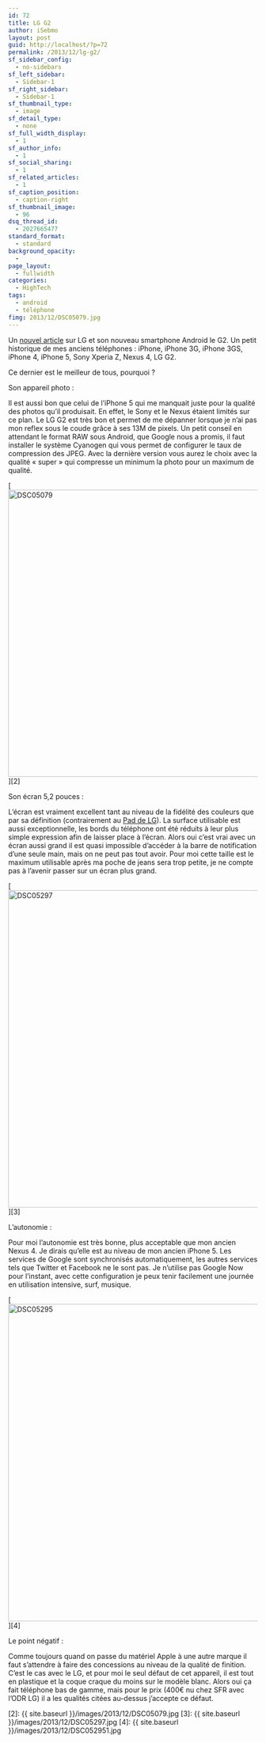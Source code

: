 ```yaml
---
id: 72
title: LG G2
author: iSebmo
layout: post
guid: http://localhost/?p=72
permalink: /2013/12/lg-g2/
sf_sidebar_config:
  - no-sidebars
sf_left_sidebar:
  - Sidebar-1
sf_right_sidebar:
  - Sidebar-1
sf_thumbnail_type:
  - image
sf_detail_type:
  - none
sf_full_width_display:
  - 1
sf_author_info:
  - 1
sf_social_sharing:
  - 1
sf_related_articles:
  - 1
sf_caption_position:
  - caption-right
sf_thumbnail_image:
  - 96
dsq_thread_id:
  - 2027665477
standard_format:
  - standard
background_opacity:
  - 
page_layout:
  - fullwidth
categories:
  - HighTech
tags:
  - android
  - téléphone
fimg: 2013/12/DSC05079.jpg
---
```

Un [nouvel article][1] sur LG et son nouveau smartphone Android le G2. Un petit historique de mes anciens téléphones : iPhone, iPhone 3G, iPhone 3GS, iPhone 4, iPhone 5, Sony Xperia Z, Nexus 4, LG G2.

Ce dernier est le meilleur de tous, pourquoi ?

<p class="impact-text">
  Son appareil photo :
</p>

Il est aussi bon que celui de l’iPhone 5 qui me manquait juste pour la qualité des photos qu’il produisait. En effet, le Sony et le Nexus étaient limités sur ce plan. Le LG G2 est très bon et permet de me dépanner lorsque je n’ai pas mon reflex sous le coude grâce à ses 13M de pixels. Un petit conseil en attendant le format RAW sous Android, que Google nous a promis, il faut installer le système Cyanogen qui vous permet de configurer le taux de compression des JPEG. Avec la dernière version vous aurez le choix avec la qualité &laquo;&nbsp;super&nbsp;&raquo; qui compresse un minimum la photo pour un maximum de qualité.

[<img class="alignnone size-full wp-image-97" src="{{ site.baseurl }}/images/2013/12/DSC05079.jpg" alt="DSC05079" width="960" height="580" />][2]

<p class="impact-text">
  Son écran 5,2 pouces :
</p>

L’écran est vraiment excellent tant au niveau de la fidélité des couleurs que par sa définition (contrairement au [Pad de LG][1]). La surface utilisable est aussi exceptionnelle, les bords du téléphone ont été réduits à leur plus simple expression afin de laisser place à l’écran. Alors oui c’est vrai avec un écran aussi grand il est quasi impossible d’accéder à la barre de notification d’une seule main, mais on ne peut pas tout avoir. Pour moi cette taille est le maximum utilisable après ma poche de jeans sera trop petite, je ne compte pas à l’avenir passer sur un écran plus grand.

[<img class="alignnone size-full wp-image-102" src="{{ site.baseurl }}/images/2013/12/DSC05297.jpg" alt="DSC05297" width="960" height="641" />][3]

<p class="impact-text">
  L&rsquo;autonomie :
</p>

Pour moi l’autonomie est très bonne, plus acceptable que mon ancien Nexus 4. Je dirais qu’elle est au niveau de mon ancien iPhone 5. Les services de Google sont synchronisés automatiquement, les autres services tels que Twitter et Facebook ne le sont pas. Je n’utilise pas Google Now pour l’instant, avec cette configuration je peux tenir facilement une journée en utilisation intensive, surf, musique.

[<img class="alignnone size-full wp-image-101" src="{{ site.baseurl }}/images/2013/12/DSC052951.jpg" alt="DSC05295" width="960" height="641" />][4]

<p class="impact-text">
  Le point négatif :
</p>

Comme toujours quand on passe du matériel Apple à une autre marque il faut s’attendre à faire des concessions au niveau de la qualité de finition. C’est le cas avec le LG, et pour moi le seul défaut de cet appareil, il est tout en plastique et la coque craque du moins sur le modèle blanc. Alors oui ça fait téléphone bas de gamme, mais pour le prix (400€ nu chez SFR avec l’ODR LG) il a les qualités citées au-dessus j’accepte ce défaut.

 [1]: http://localhost/2013/11/retour-sur-la-tablette-lg-pad-8-3/ "Retour sur la tablette LG pad 8.3"
 [2]: {{ site.baseurl }}/images/2013/12/DSC05079.jpg
 [3]: {{ site.baseurl }}/images/2013/12/DSC05297.jpg
 [4]: {{ site.baseurl }}/images/2013/12/DSC052951.jpg
